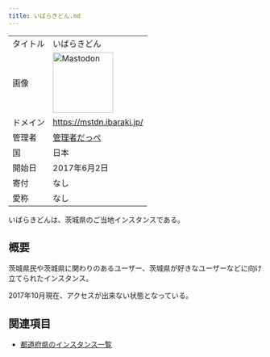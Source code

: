 ```yaml
---
title: いばらきどん.md
---
```

<div>

|          |                                                                                                                                                                                                                                                                                                        |
|----------|--------------------------------------------------------------------------------------------------------------------------------------------------------------------------------------------------------------------------------------------------------------------------------------------------------|
| タイトル | いばらきどん                                                                                                                                                                                                                                                                                           |
| 画像     | [<img src="/images/thumb/0/00/Mastodon_logo.png/120px-Mastodon_logo.png" srcset="/images/thumb/0/00/Mastodon_logo.png/180px-Mastodon_logo.png 1.5x, /images/0/00/Mastodon_logo.png 2x" width="120" height="120" alt="Mastodon" />](/%E3%83%95%E3%82%A1%E3%82%A4%E3%83%AB:Mastodon_logo.png "Mastodon") |
| ドメイン | <a href="https://mstdn.ibaraki.jp/" rel="nofollow">https://mstdn.ibaraki.jp/</a>                                                                                                                                                                                                                       |
| 管理者   | <a href="https://mstdn.ibaraki.jp/@kanrisha" rel="nofollow">管理者だっぺ</a>                                                                                                                                                                                                                           |
| 国       | 日本                                                                                                                                                                                                                                                                                                   |
| 開始日   | 2017年6月2日                                                                                                                                                                                                                                                                                           |
| 寄付     | なし                                                                                                                                                                                                                                                                                                   |
| 愛称     | なし                                                                                                                                                                                                                                                                                                   |

いばらきどんは、茨城県のご当地インスタンスである。

## 概要

茨城県民や茨城県に関わりのあるユーザー、茨城県が好きなユーザーなどに向け立てられたインスタンス。

2017年10月現在、アクセスが出来ない状態となっている。

## 関連項目

-   [都道府県のインスタンス一覧](/%E9%83%BD%E9%81%93%E5%BA%9C%E7%9C%8C%E3%81%AE%E3%82%A4%E3%83%B3%E3%82%B9%E3%82%BF%E3%83%B3%E3%82%B9%E4%B8%80%E8%A6%A7 "都道府県のインスタンス一覧")

</div>
